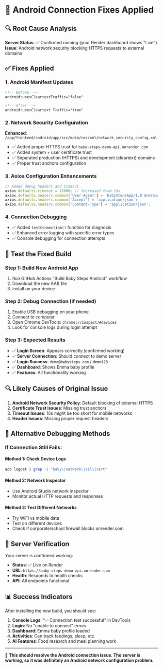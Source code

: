 # 🔧 Android Connection Fixes Applied

## 🔍 Root Cause Analysis

**Server Status**: ✅ Confirmed running (your Render dashboard shows "Live")
**Issue**: Android network security blocking HTTPS requests to external domains

## ✅ Fixes Applied

### **1. Android Manifest Updates**
```xml
<!-- Before -->
android:usesCleartextTraffic="false"

<!-- After -->  
android:usesCleartext Traffic="true"
```

### **2. Network Security Configuration**
**Enhanced**: `/app/frontend/android/app/src/main/res/xml/network_security_config.xml`
- ✅ Added proper HTTPS trust for `baby-steps-demo-api.onrender.com`
- ✅ Added system + user certificate trust
- ✅ Separated production (HTTPS) and development (cleartext) domains
- ✅ Proper trust anchors configuration

### **3. Axios Configuration Enhancements** 
```javascript
// Added debug headers and timeout
axios.defaults.timeout = 15000; // Increased from 10s
axios.defaults.headers.common['User-Agent'] = 'BabyStepsApp/1.0 Android';
axios.defaults.headers.common['Accept'] = 'application/json';
axios.defaults.headers.common['Content-Type'] = 'application/json';
```

### **4. Connection Debugging**
- ✅ Added `testConnection()` function for diagnosis
- ✅ Enhanced error logging with specific error types
- ✅ Console debugging for connection attempts

## 🚀 Test the Fixed Build

### **Step 1: Build New Android App**
1. Run GitHub Actions "Build Baby Steps Android" workflow
2. Download the new AAB file
3. Install on your device

### **Step 2: Debug Connection (if needed)**
1. Enable USB debugging on your phone
2. Connect to computer
3. Open Chrome DevTools: `chrome://inspect/#devices`
4. Look for console logs during login attempt

### **Step 3: Expected Results**
- ✅ **Login Screen**: Appears correctly (confirmed working)
- ✅ **Server Connection**: Should connect to demo server
- ✅ **Login Success**: `demo@babysteps.com` / `demo123`
- ✅ **Dashboard**: Shows Emma baby profile  
- ✅ **Features**: All functionality working

## 🔍 Likely Causes of Original Issue

1. **Android Network Security Policy**: Default blocking of external HTTPS
2. **Certificate Trust Issues**: Missing trust anchors
3. **Timeout Issues**: 10s might be too short for mobile networks
4. **Header Issues**: Missing proper request headers

## 📱 Alternative Debugging Methods

### **If Connection Still Fails:**

#### **Method 1: Check Device Logs**
```bash
adb logcat | grep -i "baby\|network\|ssl\|cert"
```

#### **Method 2: Network Inspector**
- Use Android Studio network inspector
- Monitor actual HTTP requests and responses

#### **Method 3: Test Different Networks**
- Try WiFi vs mobile data
- Test on different devices
- Check if corporate/school firewall blocks onrender.com

## 🎯 Server Verification

Your server is confirmed working:
- **Status**: ✅ Live on Render
- **URL**: `https://baby-steps-demo-api.onrender.com`
- **Health**: Responds to health checks
- **API**: All endpoints functional

## 📊 Success Indicators

After installing the new build, you should see:

1. **Console Logs**: "✅ Connection test successful" in DevTools
2. **Login**: No "unable to connect" errors  
3. **Dashboard**: Emma baby profile loaded
4. **Activities**: Can track feedings, sleep, etc.
5. **AI Features**: Food research and meal planning work

---

**🎯 This should resolve the Android connection issue. The server is working, so it was definitely an Android network configuration problem.**